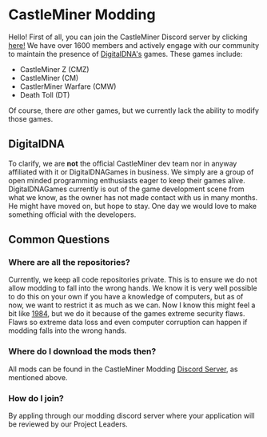# CastleMiner Modding
Hello! First of all, you can join the CastleMiner Discord server by clicking [here!](https://discord.gg/cJH7DFb) We have over 1600 members and actively engage with our community to maintain the presence of [DigitalDNA's](https://www.digitaldnagames.com) games. These games include:
- CastleMiner Z (CMZ)
- CastleMiner (CM)
- CastlerMiner Warfare (CMW)
- Death Toll (DT)

 Of course, there *are* other games, but we currently lack the ability to modify those games.
 
 ## DigitalDNA
 To clarify, we are **not** the official CastleMiner dev team nor in anyway affiliated with it or DigitalDNAGames in business. We simply are a group of open minded programming enthusiasts eager to keep their games alive. DigitalDNAGames currently is out of the game development scene from what we know, as the owner has not made contact with us in many months. He might have moved on, but hope to stay. One day we would love to make something official with the developers.
 
 ## Common Questions
 ### Where are all the repositories?
 Currently, we keep all code repositories private. This is to ensure we do not allow modding to fall into the wrong hands. We know it is very well possible to do this on your own if you have a knowledge of computers, but as of now, we want to restrict it as much as we can. Now I know this might feel a bit like [1984](https://en.wikipedia.org/wiki/Nineteen_Eighty-Four), but we do it because of the games extreme security flaws. Flaws so extreme data loss and even computer corruption can happen if modding falls into the wrong hands.
 
 ### Where do I download the mods then?
 All mods can be found in the CastleMiner Modding [Discord Server](https://www.discord.gg/cJH7DFb), as mentioned above.
 
 ### How do I join?
 By appling through our modding discord server where your application will be reviewed by our Project Leaders.
